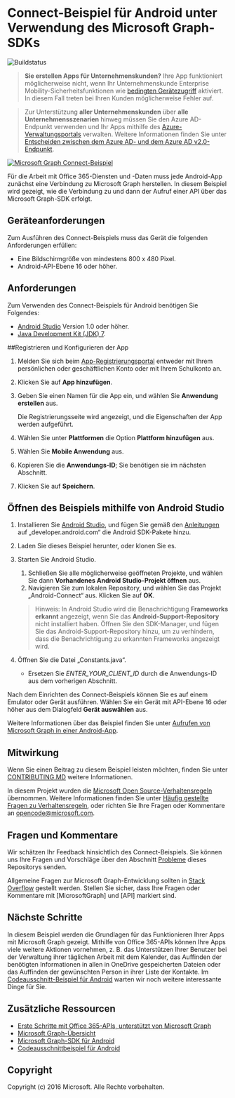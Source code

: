 # <a name="connect-sample-for-android-using-the-microsoft-graph-sdk"></a>Connect-Beispiel für Android unter Verwendung des Microsoft Graph-SDKs

![Buildstatus](https://ricalo.visualstudio.com/_apis/public/build/definitions/06256fa7-d8e5-4ca0-8639-7c00eb6f1fe9/6/badge "Buildstatus")

> **Sie erstellen Apps für Unternehmenskunden?** Ihre App funktioniert möglicherweise nicht, wenn Ihr Unternehmenskunde Enterprise Mobility-Sicherheitsfunktionen wie <a href="https://azure.microsoft.com/en-us/documentation/articles/active-directory-conditional-access-device-policies/" target="_newtab">bedingten Gerätezugriff</a> aktiviert. In diesem Fall treten bei Ihren Kunden möglicherweise Fehler auf. 

> Zur Unterstützung **aller Unternehmenskunden** über **alle Unternehmensszenarien** hinweg müssen Sie den Azure AD-Endpunkt verwenden und Ihr Apps mithilfe des [Azure-Verwaltungsportals](https://aka.ms/aadapplist) verwalten. Weitere Informationen finden Sie unter [Entscheiden zwischen dem Azure AD- und dem Azure AD v2.0-Endpunkt](https://graph.microsoft.io/docs/authorization/auth_overview#deciding-between-azure-ad-and-the-v2-authentication-endpoint).

[![Microsoft Graph Connect-Beispiel](/readme-images/O365-Android-Connect-video_play_icon.png)](https://www.youtube.com/watch?v=3IQIDFrqhY4 "Klicken Sie, um das Beispiel in Aktion zu sehen.")

Für die Arbeit mit Office 365-Diensten und -Daten muss jede Android-App zunächst eine Verbindung zu Microsoft Graph herstellen. In diesem Beispiel wird gezeigt, wie die Verbindung zu und dann der Aufruf einer API über das Microsoft Graph-SDK erfolgt.

## <a name="device-requirements"></a>Geräteanforderungen

Zum Ausführen des Connect-Beispiels muss das Gerät die folgenden Anforderungen erfüllen:

* Eine Bildschirmgröße von mindestens 800 x 480 Pixel.
* Android-API-Ebene 16 oder höher.
 
## <a name="prerequisites"></a>Anforderungen

Zum Verwenden des Connect-Beispiels für Android benötigen Sie Folgendes:

* [Android Studio](http://developer.android.com/sdk/index.html) Version 1.0 oder höher.
* [Java Development Kit (JDK) 7](http://www.oracle.com/technetwork/java/javase/downloads/jdk7-downloads-1880260.html).

<a name="register"></a>
##<a name="register-and-configure-the-app"></a>Registrieren und Konfigurieren der App

1. Melden Sie sich beim [App-Registrierungsportal](https://apps.dev.microsoft.com/) entweder mit Ihrem persönlichen oder geschäftlichen Konto oder mit Ihrem Schulkonto an.
2. Klicken Sie auf **App hinzufügen**.
3. Geben Sie einen Namen für die App ein, und wählen Sie **Anwendung erstellen** aus.
    
    Die Registrierungsseite wird angezeigt, und die Eigenschaften der App werden aufgeführt.
 
4. Wählen Sie unter **Plattformen** die Option **Plattform hinzufügen** aus.
5. Wählen Sie **Mobile Anwendung** aus.
6. Kopieren Sie die **Anwendungs-ID**; Sie benötigen sie im nächsten Abschnitt.
7. Klicken Sie auf **Speichern**.
  
## <a name="open-the-sample-using-android-studio"></a>Öffnen des Beispiels mithilfe von Android Studio

1. Installieren Sie [Android Studio](http://developer.android.com/sdk/index.html), und fügen Sie gemäß den [Anleitungen](http://developer.android.com/sdk/installing/adding-packages.html) auf „developer.android.com“ die Android SDK-Pakete hinzu.
2. Laden Sie dieses Beispiel herunter, oder klonen Sie es.
3. Starten Sie Android Studio.
    1. Schließen Sie alle möglicherweise geöffneten Projekte, und wählen Sie dann **Vorhandenes Android Studio-Projekt öffnen** aus.
    2. Navigieren Sie zum lokalen Repository, und wählen Sie das Projekt „Android-Connect“ aus. Klicken Sie auf **OK**.
    
    > Hinweis: In Android Studio wird die Benachrichtigung **Frameworks erkannt** angezeigt, wenn Sie das **Android-Support-Repository** nicht installiert haben. Öffnen Sie den SDK-Manager, und fügen Sie das Android-Support-Repository hinzu, um zu verhindern, dass die Benachrichtigung zu erkannten Frameworks angezeigt wird.
4. Öffnen Sie die Datei „Constants.java“.
    * Ersetzen Sie *ENTER_YOUR_CLIENT_ID* durch die Anwendungs-ID aus dem vorherigen Abschnitt.

Nach dem Einrichten des Connect-Beispiels können Sie es auf einem Emulator oder Gerät ausführen. Wählen Sie ein Gerät mit API-Ebene 16 oder höher aus dem Dialogfeld **Gerät auswählen** aus.

Weitere Informationen über das Beispiel finden Sie unter [Aufrufen von Microsoft Graph in einer Android-App](https://graph.microsoft.io/en-us/docs/platform/android).

<a name="contributing"></a>
## <a name="contributing"></a>Mitwirkung ##

Wenn Sie einen Beitrag zu diesem Beispiel leisten möchten, finden Sie unter [CONTRIBUTING.MD](/CONTRIBUTING.md) weitere Informationen.

In diesem Projekt wurden die [Microsoft Open Source-Verhaltensregeln](https://opensource.microsoft.com/codeofconduct/) übernommen. Weitere Informationen finden Sie unter [Häufig gestellte Fragen zu Verhaltensregeln](https://opensource.microsoft.com/codeofconduct/faq/), oder richten Sie Ihre Fragen oder Kommentare an [opencode@microsoft.com](mailto:opencode@microsoft.com).

## <a name="questions-and-comments"></a>Fragen und Kommentare

Wir schätzen Ihr Feedback hinsichtlich des Connect-Beispiels. Sie können uns Ihre Fragen und Vorschläge über den Abschnitt [Probleme](issues) dieses Repositorys senden.

Allgemeine Fragen zur Microsoft Graph-Entwicklung sollten in [Stack Overflow](http://stackoverflow.com/questions/tagged/MicrosoftGraph+API) gestellt werden. Stellen Sie sicher, dass Ihre Fragen oder Kommentare mit [MicrosoftGraph] und [API] markiert sind.

## <a name="next-steps"></a>Nächste Schritte

In diesem Beispiel werden die Grundlagen für das Funktionieren Ihrer Apps mit Microsoft Graph gezeigt. Mithilfe von Office 365-APIs können Ihre Apps viele weitere Aktionen vornehmen, z. B. das Unterstützen Ihrer Benutzer bei der Verwaltung ihrer täglichen Arbeit mit dem Kalender, das Auffinden der benötigten Informationen in allen in OneDrive gespeicherten Dateien oder das Auffinden der gewünschten Person in ihrer Liste der Kontakte. Im [Codeausschnitt-Beispiel für Android](../../../android-java-snippets-sample) warten wir noch weitere interessante Dinge für Sie. 
  
## <a name="additional-resources"></a>Zusätzliche Ressourcen

* [Erste Schritte mit Office 365-APIs, unterstützt von Microsoft Graph](http://dev.office.com/getting-started/office365apis)
* [Microsoft Graph-Übersicht](http://graph.microsoft.io)
* [Microsoft Graph-SDK für Android](../../../msgraph-sdk-android)
* [Codeausschnittbeispiel für Android](../../../android-java-snippets-sample)

## <a name="copyright"></a>Copyright
Copyright (c) 2016 Microsoft. Alle Rechte vorbehalten.
